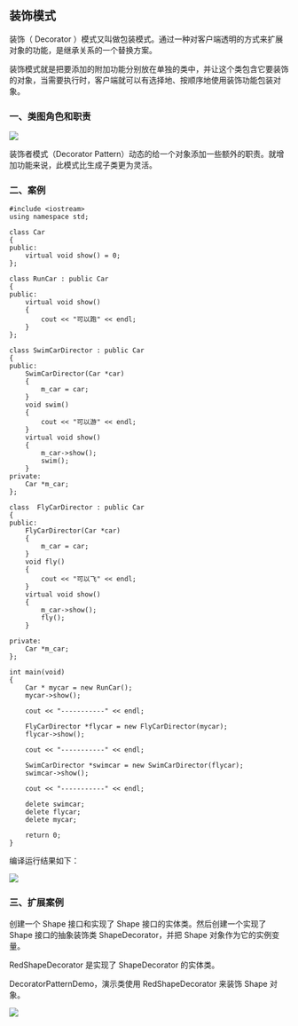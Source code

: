 ## 装饰模式 ##

装饰（ Decorator ）模式又叫做包装模式。通过一种对客户端透明的方式来扩展对象的功能，是继承关系的一个替换方案。

装饰模式就是把要添加的附加功能分别放在单独的类中，并让这个类包含它要装饰的对象，当需要执行时，客户端就可以有选择地、按顺序地使用装饰功能包装对象。

### 一、类图角色和职责 ###

![](https://i.imgur.com/pMldknK.png)

装饰者模式（Decorator Pattern）动态的给一个对象添加一些额外的职责。就增加功能来说，此模式比生成子类更为灵活。

### 二、案例 ###

	#include <iostream>
	using namespace std;
	
	class Car
	{
	public:
		virtual void show() = 0;
	};
	
	class RunCar : public Car 
	{
	public:
		virtual void show()
		{
			cout << "可以跑" << endl;
		}
	};
	
	class SwimCarDirector : public Car
	{
	public:
		SwimCarDirector(Car *car)
		{
			m_car = car;
		}
		void swim()
		{
			cout << "可以游" << endl;
		}
		virtual void show()
		{
			m_car->show();
			swim();
		}
	private:
		Car *m_car;
	};
	
	class  FlyCarDirector : public Car
	{
	public:
		FlyCarDirector(Car *car)
		{
			m_car = car;
		}
		void fly()
		{
			cout << "可以飞" << endl;
		}
		virtual void show()
		{
			m_car->show();
			fly();
		}
	
	private:
		Car *m_car;
	};
	
	int main(void)
	{
		Car * mycar = new RunCar();
		mycar->show();
	
		cout << "-----------" << endl;
	
		FlyCarDirector *flycar = new FlyCarDirector(mycar);
		flycar->show();
	
		cout << "-----------" << endl;
	
		SwimCarDirector *swimcar = new SwimCarDirector(flycar);
		swimcar->show();
		
		cout << "-----------" << endl;
	
		delete swimcar;
		delete flycar;
		delete mycar;
	
		return 0;
	}

编译运行结果如下：

![](https://i.imgur.com/BpEloqW.png)

### 三、扩展案例 ###

创建一个 Shape 接口和实现了 Shape 接口的实体类。然后创建一个实现了 Shape 接口的抽象装饰类 ShapeDecorator，并把 Shape 对象作为它的实例变量。

RedShapeDecorator 是实现了 ShapeDecorator 的实体类。

DecoratorPatternDemo，演示类使用 RedShapeDecorator 来装饰 Shape 对象。

![](https://i.imgur.com/nLl6brx.jpg)
